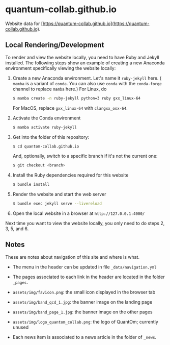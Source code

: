 # quantum-collab.github.io

Website data for
[https://quantum-collab.github.io](https://quantum-collab.github.io).

## Local Rendering/Development

To render and view the website locally, you need to have Ruby and Jekyll
installed. The following steps show an example of creating a new Anaconda
environment specifically viewing the website locally:

1. Create a new Anaconda environment. Let's name it `ruby-jekyll` here. (
   `mamba` is a variant of `conda`. You can also use `conda` with the
   `conda-forge` channel to replace `mamba` here.)
   For Linux, do
   ```bash
   $ mamba create -n ruby-jekyll python=3 ruby gxx_linux-64
   ```
   For MacOS, replace `gxx_linux-64` with `clangxx_osx-64`.

2. Activate the Conda environment
   ```bash
   $ mamba activate ruby-jekyll
   ```

3. Get into the folder of this repository:
   ```bash
   $ cd quantom-collab.github.io
   ```

   And, optionally, switch to a specific branch if it's not the current one:
   ```bash
   $ git checkout <branch>
   ```

4. Install the Ruby dependencies required for this website
   ```bash
   $ bundle install
   ```

5. Render the website and start the web server
   ```bash
   $ bundle exec jekyll serve --livereload
   ```

6. Open the local website in a browser at
   `http://127.0.0.1:4000/`

Next time you want to view the website locally, you only need to do steps 2, 3, 5,
and 6.


## Notes

These are notes about navigation of this site and where is what.

* The menu in the header can be updated in file `_data/navigation.yml`

* The pages associated to each link in the header are located in the folder
  `_pages`.

* `assets/img/favicon.png`: the small icon displayed in the browser tab

* `assets/img/band_qcd_1.jpg`: the banner image on the landing page

* `assets/img/band_page_1.jpg`: the banner image on the other pages

* `assets/img/logo_quantom_collab.png`: the logo of QuantOm; currently unused

* Each news item is associated to a news article in the folder of `_news`.
